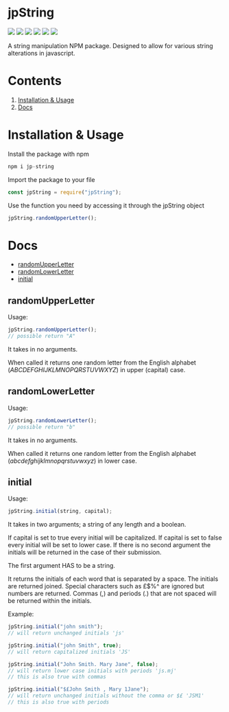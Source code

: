 # jpString

![](https://img.shields.io/npm/dw/jp-string?style=plastic)
![](https://img.shields.io/github/issues/pattisoj/jpString?style=plastic)
![](https://img.shields.io/github/forks/pattisoj/jpString?style=plastic)
![](https://img.shields.io/github/stars/pattisoj/jpString?style=plastic)
![](https://img.shields.io/npm/v/jp-string?style=plastic)
![](https://img.shields.io/github/license/pattisoj/jpString?style=plastic)

A string manipulation NPM package. Designed to allow for various string alterations in javascript.

# Contents

1. [Installation & Usage](#installation--usage)
2. [Docs](#docs)

# Installation & Usage

Install the package with npm

```js
npm i jp-string
```

Import the package to your file

```js
const jpString = require("jpString");
```

Use the function you need by accessing it through the jpString object

```js
jpString.randomUpperLetter();
```

# Docs

- [randomUpperLetter](#randomupperletter)
- [randomLowerLetter](#randomlowerletter)
- [initial](#initial)

## randomUpperLetter

Usage:

```js
jpString.randomUpperLetter();
// possible return "A"
```

It takes in no arguments.

When called it returns one random letter from the English alphabet (_ABCDEFGHIJKLMNOPQRSTUVWXYZ_) in upper (capital) case.

## randomLowerLetter

Usage:

```js
jpString.randomLowerLetter();
// possible return "b"
```

It takes in no arguments.

When called it returns one random letter from the English alphabet (_abcdefghijklmnopqrstuvwxyz_) in lower case.

## initial

Usage:

```js
jpString.initial(string, capital);
```

It takes in two arguments; a string of any length and a boolean.

If capital is set to true every initial will be capitalized.
If capital is set to false every initial will be set to lower case.
If there is no second argument the initials will be returned in the case of their submission.

The first argument HAS to be a string.

It returns the initials of each word that is separated by a space. The initials are returned joined.
Special characters such as £$%^ are ignored but numbers are returned.
Commas (,) and periods (.) that are not spaced will be returned within the initials.

Example:

```js
jpString.initial("john smith");
// will return unchanged initials 'js'
```

```js
jpString.initial("john Smith", true);
// will return capitalized initials 'JS'
```

```js
jpString.initial("John Smith. Mary Jane", false);
// will return lower case initials with periods 'js.mj'
// this is also true with commas
```

```js
jpString.initial("$£John Smith , Mary 1Jane");
// will return unchanged initials without the comma or $£ 'JSM1'
// this is also true with periods
```
